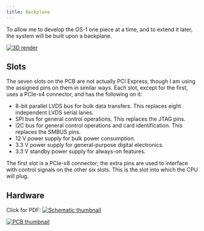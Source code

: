 ```yaml
---
title: Backplane
---
```


To allow me to develop the OS-1 one piece at a time, and to extend it later,
the system will be built upon a backplane.

[![3D render](https://github.com/cpavlina/os/raw/master/Backplane/renders/3d-small.png)](https://github.com/cpavlina/os/raw/master/Backplane/renders/3d-full.png)

## Slots

The seven slots on the PCB are not actually PCI Express, though I am using the
assigned pins on them in similar ways. Each slot, except for the first, uses a
PCIe-x4 connector, and has the following on it:

* 8-bit parallel LVDS bus for bulk data transfers. This replaces eight independent LVDS serial lanes.
* SPI bus for general control operations. This replaces the JTAG pins.
* I2C bus for general control operations and card identification. This replaces the SMBUS pins.
* 12 V power supply for bulk power consumption.
* 3.3 V power supply for general-purpose digital electronics.
* 3.3 V standby power supply for always-on features.

The first slot is a PCIe-x8 connector; the extra pins are used to interface
with control signals on the other six slots. This is the slot into which the
CPU will plug.

## Hardware

Click for PDF:
[![Schematic thumbnail](https://raw.githubusercontent.com/cpavlina/os/master/Backplane/renders/schematic_small.png)](https://github.com/cpavlina/os/blob/master/Backplane/renders/schematic.pdf?raw=true)

[![PCB thumbnail](https://github.com/cpavlina/os/raw/master/Backplane/renders/render_2l_small.png)](https://github.com/cpavlina/os/raw/master/Backplane/renders/render_2l.png)
